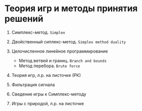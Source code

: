 # Теория игр и методы принятия решений

1. Симплекс-метод. `Simplex`

2. Двойственный сиплекс-метод. `Simplex method duality`

3. Целочисленное линейное программирование
    - Метод ветвей и границ. `Branch and bounds`
    - Метод перебора. `Brute force`

4. Теория игр, л.р. на листочке (РК)

5. Фильтрация сигнала

6. Сведение игры к Симплекс-методу

7. Игры с природой, л.р. на листочке

